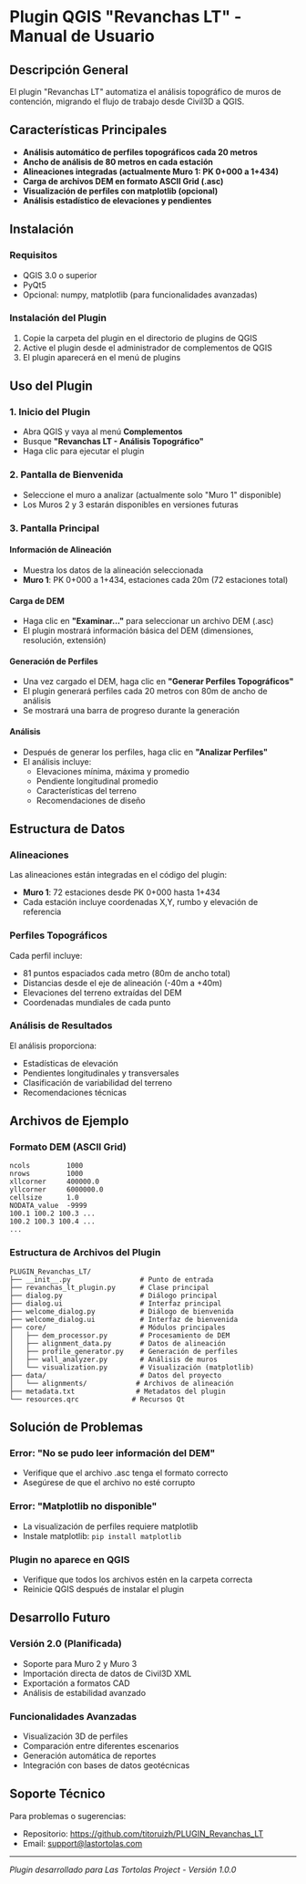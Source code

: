 # Plugin QGIS "Revanchas LT" - Manual de Usuario

## Descripción General
El plugin "Revanchas LT" automatiza el análisis topográfico de muros de contención, migrando el flujo de trabajo desde Civil3D a QGIS.

## Características Principales
- **Análisis automático de perfiles topográficos cada 20 metros**
- **Ancho de análisis de 80 metros en cada estación**
- **Alineaciones integradas (actualmente Muro 1: PK 0+000 a 1+434)**
- **Carga de archivos DEM en formato ASCII Grid (.asc)**
- **Visualización de perfiles con matplotlib (opcional)**
- **Análisis estadístico de elevaciones y pendientes**

## Instalación

### Requisitos
- QGIS 3.0 o superior
- PyQt5
- Opcional: numpy, matplotlib (para funcionalidades avanzadas)

### Instalación del Plugin
1. Copie la carpeta del plugin en el directorio de plugins de QGIS
2. Active el plugin desde el administrador de complementos de QGIS
3. El plugin aparecerá en el menú de plugins

## Uso del Plugin

### 1. Inicio del Plugin
- Abra QGIS y vaya al menú **Complementos**
- Busque **"Revanchas LT - Análisis Topográfico"**
- Haga clic para ejecutar el plugin

### 2. Pantalla de Bienvenida
- Seleccione el muro a analizar (actualmente solo "Muro 1" disponible)
- Los Muros 2 y 3 estarán disponibles en versiones futuras

### 3. Pantalla Principal

#### Información de Alineación
- Muestra los datos de la alineación seleccionada
- **Muro 1**: PK 0+000 a 1+434, estaciones cada 20m (72 estaciones total)

#### Carga de DEM
- Haga clic en **"Examinar..."** para seleccionar un archivo DEM (.asc)
- El plugin mostrará información básica del DEM (dimensiones, resolución, extensión)

#### Generación de Perfiles
- Una vez cargado el DEM, haga clic en **"Generar Perfiles Topográficos"**
- El plugin generará perfiles cada 20 metros con 80m de ancho de análisis
- Se mostrará una barra de progreso durante la generación

#### Análisis
- Después de generar los perfiles, haga clic en **"Analizar Perfiles"**
- El análisis incluye:
  - Elevaciones mínima, máxima y promedio
  - Pendiente longitudinal promedio
  - Características del terreno
  - Recomendaciones de diseño

## Estructura de Datos

### Alineaciones
Las alineaciones están integradas en el código del plugin:
- **Muro 1**: 72 estaciones desde PK 0+000 hasta 1+434
- Cada estación incluye coordenadas X,Y, rumbo y elevación de referencia

### Perfiles Topográficos
Cada perfil incluye:
- 81 puntos espaciados cada metro (80m de ancho total)
- Distancias desde el eje de alineación (-40m a +40m)
- Elevaciones del terreno extraídas del DEM
- Coordenadas mundiales de cada punto

### Análisis de Resultados
El análisis proporciona:
- Estadísticas de elevación
- Pendientes longitudinales y transversales
- Clasificación de variabilidad del terreno
- Recomendaciones técnicas

## Archivos de Ejemplo

### Formato DEM (ASCII Grid)
```
ncols         1000
nrows         1000
xllcorner     400000.0
yllcorner     6000000.0
cellsize      1.0
NODATA_value  -9999
100.1 100.2 100.3 ...
100.2 100.3 100.4 ...
...
```

### Estructura de Archivos del Plugin
```
PLUGIN_Revanchas_LT/
├── __init__.py                 # Punto de entrada
├── revanchas_lt_plugin.py      # Clase principal
├── dialog.py                   # Diálogo principal
├── dialog.ui                   # Interfaz principal
├── welcome_dialog.py           # Diálogo de bienvenida
├── welcome_dialog.ui           # Interfaz de bienvenida
├── core/                       # Módulos principales
│   ├── dem_processor.py        # Procesamiento de DEM
│   ├── alignment_data.py       # Datos de alineación
│   ├── profile_generator.py    # Generación de perfiles
│   ├── wall_analyzer.py        # Análisis de muros
│   └── visualization.py        # Visualización (matplotlib)
├── data/                       # Datos del proyecto
│   └── alignments/            # Archivos de alineación
├── metadata.txt               # Metadatos del plugin
└── resources.qrc             # Recursos Qt
```

## Solución de Problemas

### Error: "No se pudo leer información del DEM"
- Verifique que el archivo .asc tenga el formato correcto
- Asegúrese de que el archivo no esté corrupto

### Error: "Matplotlib no disponible"
- La visualización de perfiles requiere matplotlib
- Instale matplotlib: `pip install matplotlib`

### Plugin no aparece en QGIS
- Verifique que todos los archivos estén en la carpeta correcta
- Reinicie QGIS después de instalar el plugin

## Desarrollo Futuro

### Versión 2.0 (Planificada)
- Soporte para Muro 2 y Muro 3
- Importación directa de datos de Civil3D XML
- Exportación a formatos CAD
- Análisis de estabilidad avanzado

### Funcionalidades Avanzadas
- Visualización 3D de perfiles
- Comparación entre diferentes escenarios
- Generación automática de reportes
- Integración con bases de datos geotécnicas

## Soporte Técnico
Para problemas o sugerencias:
- Repositorio: https://github.com/titoruizh/PLUGIN_Revanchas_LT
- Email: support@lastortolas.com

---
*Plugin desarrollado para Las Tortolas Project - Versión 1.0.0*